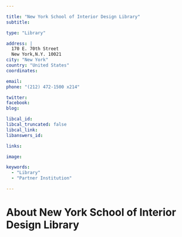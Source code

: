 ```yaml
---

title: "New York School of Interior Design Library"
subtitle: 

type: "Library"

address: |
  170 E. 70th Street
  New York,N.Y. 10021
city: "New York"
country: "United States"
coordinates: 

email: 
phone: "(212) 472-1500 x214"

twitter: 
facebook: 
blog:

libcal_id: 
libcal_truncated: false
libcal_link: 
libanswers_id: 

links:

image: 

keywords:
  - "Library"
  - "Partner Institution"

---
```


# About New York School of Interior Design Library


